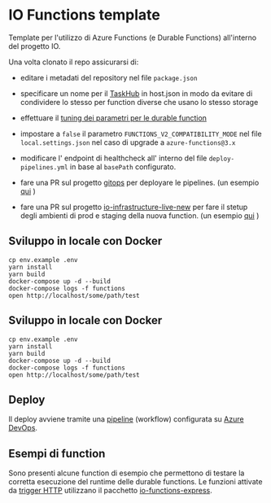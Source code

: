 # IO Functions template

Template per l'utilizzo di Azure Functions (e Durable Functions) all'interno del
progetto IO.

Una volta clonato il repo assicurarsi di:

- editare i metadati del repository nel file `package.json`

- specificare un nome per il
  [TaskHub](https://docs.microsoft.com/it-it/azure/azure-functions/durable/durable-functions-task-hubs)
  in host.json in modo da evitare di condividere lo stesso per function diverse
  che usano lo stesso storage

- effettuare il [tuning dei parametri per le durable
  function](https://docs.microsoft.com/it-it/azure/azure-functions/durable/durable-functions-bindings#host-json)

- impostare a `false` il parametro `FUNCTIONS_V2_COMPATIBILITY_MODE` nel file
  `local.settings.json` nel caso di upgrade a `azure-functions@3.x`

- modificare l' endpoint di healthcheck all' interno del file `deploy-pipelines.yml` in base al `basePath` configurato.

- fare una PR sul progetto [gitops](https://github.com/pagopa/gitops) per deployare le pipelines. (un esempio [qui](https://github.com/pagopa/gitops/pull/11) )

- fare una PR sul progetto [io-infrastructure-live-new](https://github.com/pagopa/io-infrastructure-live-new) per fare il stetup degli ambienti di prod e staging della nuova function. (un esempio [qui](https://github.com/pagopa/io-infrastructure-live-new/pull/465) )

## Sviluppo in locale con Docker

```shell
cp env.example .env
yarn install
yarn build
docker-compose up -d --build
docker-compose logs -f functions
open http://localhost/some/path/test
```
## Sviluppo in locale con Docker

```shell
cp env.example .env
yarn install
yarn build
docker-compose up -d --build
docker-compose logs -f functions
open http://localhost/some/path/test
```

## Deploy

Il deploy avviene tramite una [pipeline](./.devops/deploy-pipelines.yml)
(workflow) configurata su [Azure DevOps](https://dev.azure.com/pagopa-io/).

## Esempi di function

Sono presenti alcune function di esempio che permettono di testare la corretta
esecuzione del runtime delle durable functions. Le funzioni attivate 
da [trigger HTTP](./HttpTriggerFunction) utilizzano il pacchetto
[io-functions-express](https://github.com/teamdigitale/io-functions-express).
